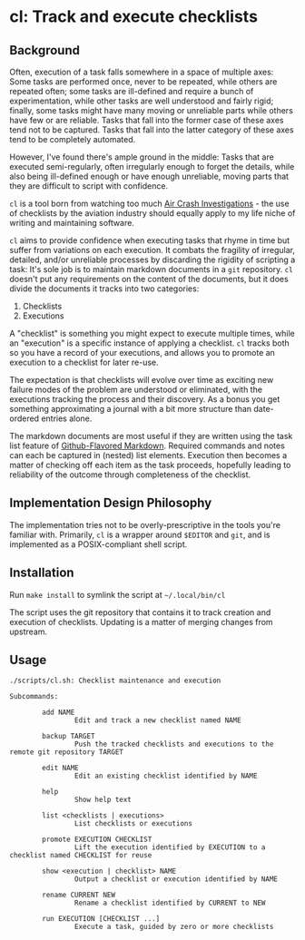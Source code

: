 # cl: Track and execute checklists

## Background

Often, execution of a task falls somewhere in a space of multiple axes: Some
tasks are performed once, never to be repeated, while others are repeated often;
some tasks are ill-defined and require a bunch of experimentation, while other
tasks are well understood and fairly rigid; finally, some tasks might have many
moving or unreliable parts while others have few or are reliable. Tasks that
fall into the former case of these axes tend not to be captured. Tasks that fall
into the latter category of these axes tend to be completely automated.

However, I've found there's ample ground in the middle: Tasks that are executed
semi-regularly, often irregularly enough to forget the details, while also
being ill-defined enough or have enough unreliable, moving parts that they are
difficult to script with confidence.

`cl` is a tool born from watching too much
[Air Crash Investigations][air-crash-investigations] - the use of checklists
by the aviation industry should equally apply to my life niche of writing and
maintaining software.

[air-crash-investigations]: https://www.imdb.com/title/tt0386950/

`cl` aims to provide confidence when executing tasks that rhyme in time but
suffer from variations on each execution. It combats the fragility of irregular,
detailed, and/or unreliable processes by discarding the rigidity of scripting
a task: It's sole job is to maintain markdown documents in a `git` repository.
`cl` doesn't put any requirements on the content of the documents, but it does
divide the documents it tracks into two categories:

1. Checklists
2. Executions

A "checklist" is something you might expect to execute multiple times, while
an "execution" is a specific instance of applying a checklist. `cl` tracks both
so you have a record of your executions, and allows you to promote an execution
to a checklist for later re-use.

The expectation is that checklists will evolve over time as exciting new failure
modes of the problem are understood or eliminated, with the executions tracking
the process and their discovery. As a bonus you get something approximating a
journal with a bit more structure than date-ordered entries alone.

The markdown documents are most useful if they are written using the task list
feature of [Github-Flavored Markdown][gfm-task-list]. Required commands and
notes can each be captured in (nested) list elements. Execution then becomes
a matter of checking off each item as the task proceeds, hopefully leading to
reliability of the outcome through completeness of the checklist.

[gfm-task-list]: https://github.github.com/gfm/#task-list-items-extension-

## Implementation Design Philosophy

The implementation tries not to be overly-prescriptive in the tools you're
familiar with. Primarily, `cl` is a wrapper around `$EDITOR` and `git`, and is
implemented as a POSIX-compliant shell script.

## Installation

Run `make install` to symlink the script at `~/.local/bin/cl`

The script uses the git repository that contains it to track creation and
execution of checklists. Updating is a matter of merging changes from upstream.

## Usage

```
./scripts/cl.sh: Checklist maintenance and execution

Subcommands:

        add NAME
                Edit and track a new checklist named NAME

        backup TARGET
                Push the tracked checklists and executions to the remote git repository TARGET

        edit NAME
                Edit an existing checklist identified by NAME

        help
                Show help text

        list <checklists | executions>
                List checklists or executions

        promote EXECUTION CHECKLIST
                Lift the execution identified by EXECUTION to a checklist named CHECKLIST for reuse

        show <execution | checklist> NAME
                Output a checklist or execution identified by NAME

        rename CURRENT NEW
                Rename a checklist identified by CURRENT to NEW

        run EXECUTION [CHECKLIST ...]
                Execute a task, guided by zero or more checklists
```
